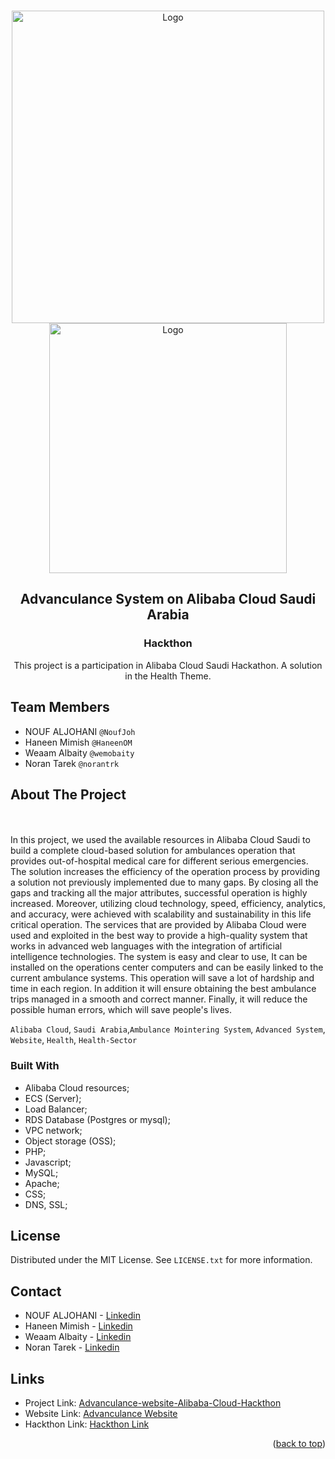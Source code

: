 <!-- Improved compatibility of back to top link: See: https://github.com/othneildrew/Best-README-Template/pull/73 -->
<a name="readme-top"></a>

<!-- PROJECT LOGO -->
<br />
<div align="center">
  <a href="https://github.com/NoufJoh/advanculance-website-Alibaba-cloud-hackthon/">
    <img src="https://db-measuers.oss-me-central-1.aliyuncs.com/logo/ADVANCULANCE.svg" alt="Logo" width="500" height="500">
    <img src="https://db-measuers.oss-me-central-1.aliyuncs.com/imgs/logo-black.svg" alt="Logo" width="380" height="400">
  </a>

<h2 align="center">Advanculance System on Alibaba Cloud Saudi Arabia</h3>
  <h3 align="center">Hackthon</h3>

  <p align="center">
    This project is a participation in Alibaba Cloud Saudi Hackathon. A solution in the Health Theme.
  </p>
</div>


 

## Team Members
* NOUF ALJOHANI `@NoufJoh`
* Haneen Mimish `@HaneenOM`
* Weaam Albaity `@wemobaity`
* Noran Tarek `@norantrk`



<!-- ABOUT THE PROJECT -->
## About The Project
<br />
<div align="center">
  <a href="https://www.advanculance.site/" >
  </a>
</div>
<br />
In this project, we used the available resources in Alibaba Cloud Saudi to build a complete cloud-based solution for ambulances operation that provides out-of-hospital medical care for different serious emergencies. The solution increases the efficiency of the operation process by providing a solution not previously implemented due to many gaps. By closing all the gaps and tracking all the major attributes, successful operation is highly increased. Moreover, utilizing cloud technology, speed, efficiency, analytics, and accuracy, were achieved with scalability and sustainability in this life critical operation.
The services that are provided by Alibaba Cloud were used and exploited in the best way to provide a high-quality system that works in advanced web languages with the integration of artificial intelligence technologies. The system is easy and clear to use, It can be installed on the operations center computers and can be easily linked to the current ambulance systems. This operation will save a lot of hardship and time in each region. In addition it will ensure obtaining the best ambulance trips managed in a smooth and correct manner. Finally, it will reduce the possible human errors, which will save people's lives.

<br/>

 `Alibaba Cloud`, `Saudi Arabia`,`Ambulance Mointering System`, `Advanced System`, `Website`, `Health`, `Health-Sector`




### Built With

* Alibaba Cloud resources;
* ECS (Server);
* Load Balancer;
* RDS Database (Postgres or mysql);
* VPC network;
* Object storage (OSS);
* PHP;
* Javascript;
* MySQL;
* Apache;
* CSS;
* DNS, SSL; 




<!-- LICENSE -->
## License

Distributed under the MIT License. See `LICENSE.txt` for more information.




<!-- CONTACT -->
## Contact

* NOUF ALJOHANI - [Linkedin](https://www.linkedin.com/in/noufaljohani/)
* Haneen Mimish - [Linkedin](https://www.linkedin.com/in/homimish/)
* Weaam Albaity - [Linkedin](https://www.linkedin.com/in/weaam-albaity-055996225)
* Noran Tarek - [Linkedin](https://www.linkedin.com/in/noran-tarek-258285182/)

## Links
* Project Link: [Advanculance-website-Alibaba-Cloud-Hackthon](https://github.com/NoufJoh/advanculance-website-Alibaba-cloud-hackthon)
* Website Link: [Advanculance Website](https://www.advanculance.site/)
* Hackthon Link: [Hackthon Link](https://alibabacloud.sa/leap/hackathon/)


<p align="right">(<a href="#readme-top">back to top</a>)</p>



